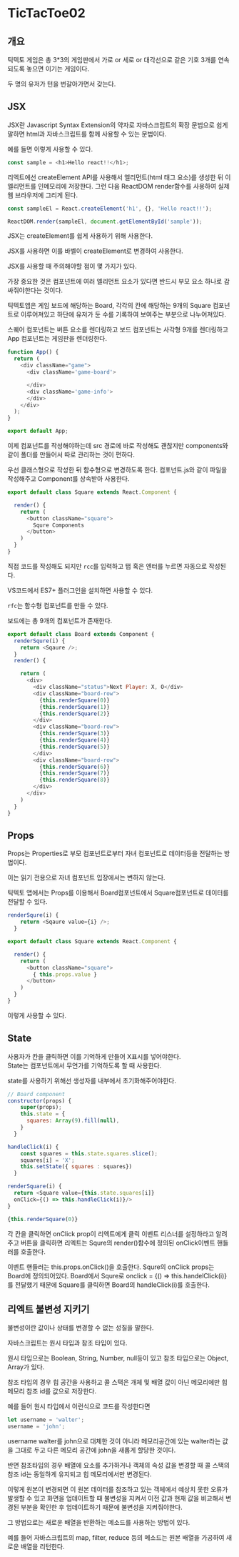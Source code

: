 # TicTacToe02

## 개요

틱텍토 게임은 총 3*3의 게임판에서 가로 or 세로 or 대각선으로 같은 기호 3개를 연속되도록 놓으면 이기는 게임이다.

두 명의 유저가 턴을 번갈아가면서 갖는다.

## JSX

JSX란 Javascript Syntax Extension의 약자로 자바스크립트의 확장 문법으로 쉽게 말하면 html과 자바스크립트를 함께 사용할 수 있는 문법이다.

예를 들면 이렇게 사용할 수 있다.
```js
const sample = <h1>Hello react!!</h1>;
```

리엑트에선 createElement API를 사용해서 엘리먼트(html 태그 요소)를 생성한 뒤 이 엘리먼트를 인메모리에 저장한다. 그런 다음 ReactDOM render함수를 사용하여 실제 웹 브라우저에 그리게 된다.

```js
const sampleEl = React.createElement('h1', {}, 'Hello react!!');

ReactDOM.render(sampleEl, document.getElementById('sample'));
```

JSX는 createElement를 쉽게 사용하기 위해 사용한다.

JSX를 사용하면 이를 바벨이 createElement로 변경하여 사용한다.

JSX를 사용할 때 주의해야할 점이 몇 가지가 있다.

가장 중요한 것은 컴포넌트에 여러 엘리먼트 요소가 있다면 반드시 부모 요소 하나로 감싸줘야한다는 것이다.

틱텍토앱은 게임 보드에 해당하는 Board, 각각의 칸에 해당하는 9개의 Square 컴포넌트로 이루어져있고 하단에 유저가 둔 수를 기록하여 보여주는 부분으로 나누어져있다.

스퀘어 컴포넌트는 버튼 요소를 렌더링하고 보드 컴포넌트는 사각형 9개를 렌더링하고 App 컴포넌트는 게임판을 렌더링한다.

```js
function App() {
  return (
    <div className="game">
      <div className='game-board'>

      </div>
      <div className='game-info'>
      </div>
    </div>
  );
}

export default App;

```

이제 컴포넌트를 작성해야하는데 src 경로에 바로 작성해도 괜찮지만 components와 같이 폴더를 만들어서 따로 관리하는 것이 편하다.

우선 클래스형으로 작성한 뒤 함수형으로 변경하도록 한다.
컴포넌트.js와 같이 파일을 작성해주고 Component를 상속받아 사용한다.

```js
export default class Square extends React.Component {

  render() {
    return (
      <button className="square">
        Squre Components
      </button>
    )
  }
}
```

직접 코드를 작성해도 되지만 `rcc`를 입력하고 탭 혹은 엔터를 누르면 자동으로 작성된다.

VS코드에서 ES7+ 플러그인을 설치하면 사용할 수 있다.

`rfc`는 함수형 컴포넌트를 만들 수 있다. 

보드에는 총 9개의 컴포넌트가 존재한다.

```js
export default class Board extends Component {
  renderSqure(i) {
    return <Sqaure />;
  }
  render() {

    return (
      <div>
        <div className="status">Next Player: X, O</div>
        <div className="board-row">
          {this.renderSquare(0)}
          {this.renderSquare(1)}
          {this.renderSquare(2)}
        </div>
        <div className="board-row">
          {this.renderSquare(3)}
          {this.renderSquare(4)}
          {this.renderSquare(5)}
        </div>
        <div className="board-row">
          {this.renderSquare(6)}
          {this.renderSquare(7)}
          {this.renderSquare(8)}
        </div>
      </div>
    )
  }
}
```

## Props

Props는 Properties로 부모 컴포넌트로부터 자녀 컴포넌트로 데이터등을 전달하는 방법이다.

이는 읽기 전용으로 자녀 컴포넌트 입장에서는 변하지 않는다.

틱텍토 앱에서는 Props를 이용해서 Board컴포넌트에서 Square컴포넌트로 데이터를 전달할 수 있다.

```js
renderSqure(i) {
    return <Sqaure value={i} />;
  }
```

```js
export default class Square extends React.Component {

  render() {
    return (
      <button className="square">
        { this.props.value }
      </button>
    )
  }
}
```

이렇게 사용할 수 있다.

## State

사용자가 칸을 클릭하면 이를 기억하게 만들어 X표시를 넣어야한다.  
State는 컴포넌트에서 무언가를 기억하도록 할 때 사용한다.

state를 사용하기 위해선 생성자를 내부에서 초기화해주어야한다.

```js
// Board component
constructor(props) {
    super(props);
    this.state = {
      squares: Array(9).fill(null),
    }
  }
```

```js
handleClick(i) {
    const squares = this.state.squares.slice();
    squares[i] = 'X';
    this.setState({ squares : squares})
  }

renderSquare(i) {
  return <Square value={this.state.squares[i]}
  onClick={() => this.handleClick(i)}/>
}
```

```js
{this.renderSquare(0)}
```

각 칸을 클릭하면 onClick prop이 리엑트에게 클릭 이벤트 리스너를 설정하라고 알려주고 버튼을 클릭하면 리엑트는 Squre의 render()함수에 정의된 onClick이벤트 핸들러를 호출한다.

이벤트 핸들러는 this.props.onClick()을 호출한다. Squre의 onClick props는 Board에 정의되어있다. Board에서 Squre로 onclick = {() => this.handelClick(i)}를 전달했기 때문에 Square를 클릭하면 Board의 handleClick(i)를 호출한다.

## 리엑트 불변성 지키기

불변성이란 값이나 상태를 변경할 수 없는 성질을 말한다.

자바스크립트는 원시 타입과 참조 타입이 있다.

원시 타입으로는 Boolean, String, Number, null등이 있고 참조 타입으로는 Object, Array가 있다.

참조 타입의 경우 힙 공간을 사용하고 콜 스택은 개체 및 배열 값이 아닌 메모리에만 힙 메모리 참조 id를 값으로 저장한다.

예를 들어 원시 타입에서 이런식으로 코드를 작성한다면
```js
let username = 'walter';
username = 'john';
```

username walter를 john으로 대체한 것이 아니라 메모리공간에 있는 walter라는 값을 그대로 두고 다른 메모리 공간에 john을 새롭게 할당한 것이다.

반면 참조타입의 경우 배열에 요소를 추가하거나 객체의 속성 값을 변경할 때 콜 스택의 참조 id는 동일하게 유지되고 힙 메모리에서만 변경된다.

이렇게 원본이 변경되면 이 원본 데이터를 참조하고 있는 객체에서 예상치 못한 오류가 발생할 수 있고 화면을 업데이트할 때 불변성을 지켜서 이전 값과 현재 값을 비교해서 변경된 부분을 확인한 후 업데이트하기 때문에 불변성을 지켜줘야한다.

그 방법으로는 새로운 배열을 반환하는 메소드를 사용하는 방법이 있다.

예를 들어 자바스크립트의 map, filter, reduce 등의 메소드는 원본 배열을 가공하여 새로운 배열을 리턴한다.



